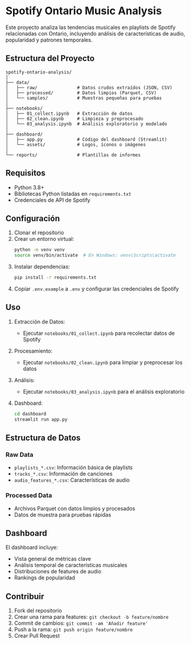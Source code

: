 # Spotify Ontario Music Analysis

Este proyecto analiza las tendencias musicales en playlists de Spotify relacionadas con Ontario, incluyendo análisis de características de audio, popularidad y patrones temporales.

## Estructura del Proyecto

```
spotify-ontario-analysis/
│
├── data/
│   ├── raw/               # Datos crudos extraídos (JSON, CSV)
│   ├── processed/         # Datos limpios (Parquet, CSV)
│   └── samples/           # Muestras pequeñas para pruebas
│
├── notebooks/
│   ├── 01_collect.ipynb   # Extracción de datos
│   ├── 02_clean.ipynb     # Limpieza y preprocesado
│   └── 03_analysis.ipynb  # Análisis exploratorio y modelado
│
├── dashboard/
│   ├── app.py             # Código del dashboard (Streamlit)
│   └── assets/            # Logos, íconos o imágenes
│
└── reports/               # Plantillas de informes
```

## Requisitos

- Python 3.8+
- Bibliotecas Python listadas en `requirements.txt`
- Credenciales de API de Spotify

## Configuración

1. Clonar el repositorio
2. Crear un entorno virtual:
   ```bash
   python -m venv venv
   source venv/bin/activate  # En Windows: venv\Scripts\activate
   ```
3. Instalar dependencias:
   ```bash
   pip install -r requirements.txt
   ```
4. Copiar `.env.example` a `.env` y configurar las credenciales de Spotify

## Uso

1. Extracción de Datos:
   - Ejecutar `notebooks/01_collect.ipynb` para recolectar datos de Spotify
   
2. Procesamiento:
   - Ejecutar `notebooks/02_clean.ipynb` para limpiar y preprocesar los datos
   
3. Análisis:
   - Ejecutar `notebooks/03_analysis.ipynb` para el análisis exploratorio
   
4. Dashboard:
   ```bash
   cd dashboard
   streamlit run app.py
   ```

## Estructura de Datos

### Raw Data
- `playlists_*.csv`: Información básica de playlists
- `tracks_*.csv`: Información de canciones
- `audio_features_*.csv`: Características de audio

### Processed Data
- Archivos Parquet con datos limpios y procesados
- Datos de muestra para pruebas rápidas

## Dashboard

El dashboard incluye:
- Vista general de métricas clave
- Análisis temporal de características musicales
- Distribuciones de features de audio
- Rankings de popularidad

## Contribuir

1. Fork del repositorio
2. Crear una rama para features: `git checkout -b feature/nombre`
3. Commit de cambios: `git commit -am 'Añadir feature'`
4. Push a la rama: `git push origin feature/nombre`
5. Crear Pull Request